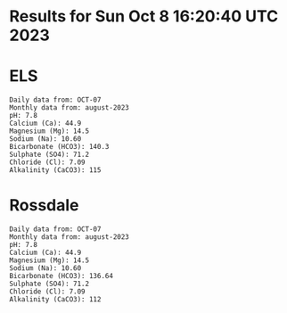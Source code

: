 # Results for Sun Oct  8 16:20:40 UTC 2023
# ELS
```
Daily data from: OCT-07
Monthly data from: august-2023
pH: 7.8
Calcium (Ca): 44.9
Magnesium (Mg): 14.5
Sodium (Na): 10.60
Bicarbonate (HCO3): 140.3
Sulphate (SO4): 71.2
Chloride (Cl): 7.09
Alkalinity (CaCO3): 115
```
# Rossdale
```
Daily data from: OCT-07
Monthly data from: august-2023
pH: 7.8
Calcium (Ca): 44.9
Magnesium (Mg): 14.5
Sodium (Na): 10.60
Bicarbonate (HCO3): 136.64
Sulphate (SO4): 71.2
Chloride (Cl): 7.09
Alkalinity (CaCO3): 112
```
